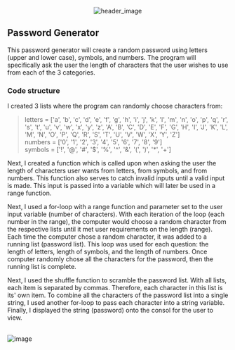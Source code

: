 <p align="center">
  <img src="https://i.imgur.com/HDtcLAz.png" alt="header_image"/>
</p>

<h2>Password Generator</h2>

This password generator will create a random password using letters (upper and lower case), symbols, and numbers. The program will specifically ask the user the length of characters that the user wishes to use from each of the 3 categories.

<h3>Code structure</h3>

I created 3 lists where the program can randomly choose characters from:
>letters = ['a', 'b', 'c', 'd', 'e', 'f', 'g', 'h', 'i', 'j', 'k', 'l', 'm', 'n', 'o', 'p', 'q', 'r', 's', 't', 'u', 'v', 'w', 'x', 'y', 'z', 'A', 'B', 'C', 'D', 'E', 'F', 'G', 'H', 'I', 'J', 'K', 'L', 'M', 'N', 'O', 'P', 'Q', 'R', 'S', 'T', 'U', 'V', 'W', 'X', 'Y', 'Z'] </br>
>numbers = ['0', '1', '2', '3', '4', '5', '6', '7', '8', '9']</br>
>symbols = ['!', '@', '#', '$', '%', '^', '&', '(', ')', '*', '+']</br>

Next, I created a function which is called upon when asking the user the length of characters user wants from letters, from symbols, and from numbers. This function also serves to catch invalid inputs until a valid input is made. This input is passed into a variable which will later be used in a range function.

Next, I used a for-loop with a range function and parameter set to the user input variable (number of characters). With each iteration of the loop (each number in the range), the computer would choose a random character from the respective lists until it met user requirements on the length (range). Each time the computer chose a random character, it was added to a running list (password list). This loop was used for each question: the length of letters, length of symbols, and the length of numbers. Once computer randomly chose all the characters for the password, then the running list is complete.

Next, I used the shuffle function to scramble the password list. With all lists, each item is separated by commas. Therefore, each character in this list is its' own item. To combine all the characters of the password list into a single string, I used another for-loop to pass each character into a string variable. Finally, I displayed the string (password) onto the consol for the user to view.  

<br/>

<img src="https://i.imgur.com/s2CqbJr.png" alt="image"/>
